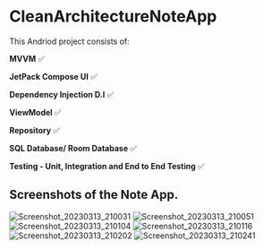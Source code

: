 # CleanArchitectureNoteApp

This Andriod project consists of:

**MVVM** ✅

**JetPack Compose UI** ✅

**Dependency Injection D.I** ✅

**ViewModel** ✅

**Repository** ✅

**SQL Database/ Room Database** ✅

**Testing - Unit, Integration and End to End Testing** ✅

## Screenshots of the Note App.
![Screenshot_20230313_210031](https://user-images.githubusercontent.com/73651340/224842411-37017eaa-c879-42ee-a866-7751224b9b7f.png)
![Screenshot_20230313_210051](https://user-images.githubusercontent.com/73651340/224842437-45e61d4c-66e8-4744-8000-b9926f0364ae.png)
![Screenshot_20230313_210104](https://user-images.githubusercontent.com/73651340/224842453-5008bebf-b950-44d6-ad10-851e7f35c9d7.png)
![Screenshot_20230313_210116](https://user-images.githubusercontent.com/73651340/226470627-f183de61-04ac-42d2-b76b-b6644e95a31d.png)
![Screenshot_20230313_210202](https://user-images.githubusercontent.com/73651340/224842513-dfef4b67-072e-4038-bb4e-37d28daad4cb.png)
![Screenshot_20230313_210241](https://user-images.githubusercontent.com/73651340/224842536-5ba29209-c342-4a14-af5c-4cbab8ebde1f.png)
